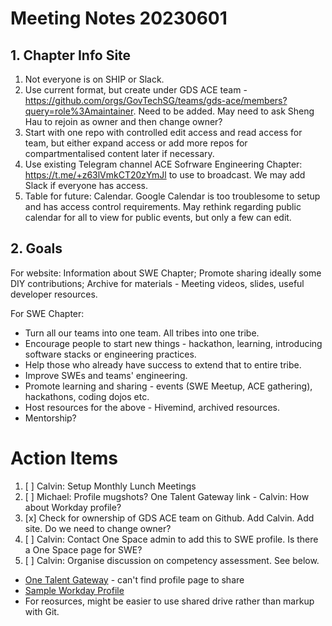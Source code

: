 # Meeting Notes 20230601

## 1. Chapter Info Site

1. Not everyone is on SHIP or Slack.
2. Use current format, but create under GDS ACE team - https://github.com/orgs/GovTechSG/teams/gds-ace/members?query=role%3Amaintainer. Need to be added. May need to ask Sheng Hau to rejoin as owner and then change owner?
3. Start with one repo with controlled edit access and read access for team, but either expand access or add more repos for compartmentalised content later if necessary.
4. Use existing Telegram channel ACE Sofrware Engineering Chapter: https://t.me/+z63lVmkCT20zYmJl to use to broadcast. We may add Slack if everyone has access.
5. Table for future: Calendar. Google Calendar is too troublesome to setup and has access control requirements. May rethink regarding public calendar for all to view for public events, but only a few can edit.

## 2. Goals

For website: Information about SWE Chapter; Promote sharing ideally some DIY contributions; Archive for materials - Meeting videos, slides, useful developer resources.
 
For SWE Chapter:
- Turn all our teams into one team. All tribes into one tribe.
 - Encourage people to start new things - hackathon, learning, introducing software stacks or engineering practices.
 - Help those who already have success to extend that to entire tribe.
- Improve SWEs and teams' engineering.
 - Promote learning and sharing - events (SWE Meetup, ACE gathering), hackathons, coding dojos etc.
 - Host resources for the above - Hivemind, archived resources.
 - Mentorship?

# Action Items

1. [ ] Calvin: Setup Monthly Lunch Meetings
1. [ ] Michael: Profile mugshots? One Talent Gateway link - Calvin: How about Workday profile?
2. [x] Check for ownership of GDS ACE team on Github. Add Calvin. Add site. Do we need to change owner?
3. [ ] Calvin: Contact One Space admin to add this to SWE profile. Is there a One Space page for SWE?
4. [ ] Calvin: Organise discussion on competency assessment. See below.

* [One Talent Gateway](https://linktr.ee/otgresources) - can't find profile page to share
* [Sample Workday Profile](https://wd102.myworkday.com/sggovterp/d/inst/1$37/247$4499.htmld#TABINDEX=0&SUBTABINDEX=0)
* For reosurces, might be easier to use shared drive rather than markup with Git.

